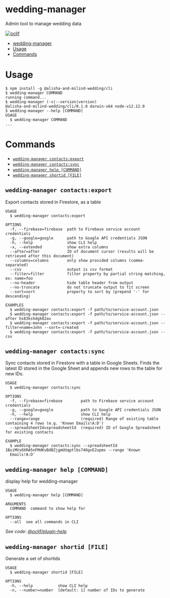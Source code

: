 # wedding-manager

Admin tool to manage wedding data

[![oclif](https://img.shields.io/badge/cli-oclif-brightgreen.svg)](https://oclif.io)

<!-- toc -->

- [wedding-manager](#wedding-manager)
- [Usage](#usage)
- [Commands](#commands)
  <!-- tocstop -->

# Usage

<!-- usage -->

```sh-session
$ npm install -g @alisha-and-milind-wedding/cli
$ wedding-manager COMMAND
running command...
$ wedding-manager (-v|--version|version)
@alisha-and-milind-wedding/cli/0.1.0 darwin-x64 node-v12.12.0
$ wedding-manager --help [COMMAND]
USAGE
  $ wedding-manager COMMAND
...
```

<!-- usagestop -->

# Commands

<!-- commands -->

- [`wedding-manager contacts:export`](#wedding-manager-contactsexport)
- [`wedding-manager contacts:sync`](#wedding-manager-contactssync)
- [`wedding-manager help [COMMAND]`](#wedding-manager-help-command)
- [`wedding-manager shortid [FILE]`](#wedding-manager-shortid-file)

## `wedding-manager contacts:export`

Export contacts stored in Firestore, as a table

```
USAGE
  $ wedding-manager contacts:export

OPTIONS
  -f, --firebase=firebase  path to Firebase service account credentials
  -g, --google=google      path to Google API credentials JSON
  -h, --help               show CLI help
  -x, --extended           show extra columns
  --after=after            ID of document cursor (results will be retrieved after this document)
  --columns=columns        only show provided columns (comma-separated)
  --csv                    output is csv format
  --filter=filter          filter property by partial string matching, ex: name=foo
  --no-header              hide table header from output
  --no-truncate            do not truncate output to fit screen
  --sort=sort              property to sort by (prepend '-' for descending)

EXAMPLES
  $ wedding-manager contacts:export -f path/to/service-account.json
  $ wedding-manager contacts:export -f path/to/service-account.json --after hs83kshdgk82ax
  $ wedding-manager contacts:export -f path/to/service-account.json --filter=name=John --sort=-created
  $ wedding-manager contacts:export -f path/to/service-account.json --csv
```

## `wedding-manager contacts:sync`

Sync contacts stored in Firestore with a table in Google Sheets. Finds the latest ID stored in the Google Sheet and appends new rows to the table for new IDs.

```
USAGE
  $ wedding-manager contacts:sync

OPTIONS
  -f, --firebase=firebase        path to Firebase service account credentials
  -g, --google=google            path to Google API credentials JSON
  -h, --help                     show CLI help
  --range=range                  (required) Range of existing table containing 4 rows (e.g. 'Known Emails!A:D')
  --spreadsheetId=spreadsheetId  (required) ID of Google Spreadsheet for existing contacts

EXAMPLE
  $ wedding-manager contacts:sync --spreadsheetId 1BxiMVs0XRA5nFMdKvBdBZjgmUUqptlbs74OgvE2upms --range 'Known
  Emails!A:D'
```

## `wedding-manager help [COMMAND]`

display help for wedding-manager

```
USAGE
  $ wedding-manager help [COMMAND]

ARGUMENTS
  COMMAND  command to show help for

OPTIONS
  --all  see all commands in CLI
```

_See code: [@oclif/plugin-help](https://github.com/oclif/plugin-help/blob/v2.2.3/src/commands/help.ts)_

## `wedding-manager shortid [FILE]`

Generate a set of shortids

```
USAGE
  $ wedding-manager shortid [FILE]

OPTIONS
  -h, --help           show CLI help
  -n, --number=number  [default: 1] number of IDs to generate
```

<!-- commandsstop -->
